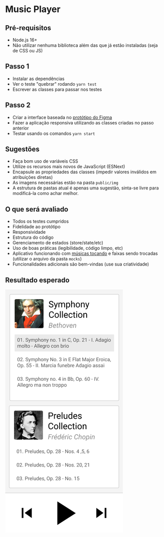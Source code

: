 # Music Player

## Pré-requisitos

- Node.js 16+
- Não utilizar nenhuma biblioteca além das que já estão instaladas (seja de CSS ou JS)

## Passo 1

- Instalar as dependências
- Ver o teste "quebrar" rodando `yarn test`
- Escrever as classes para passar nos testes

## Passo 2

- Criar a interface baseada no [protótipo do Figma](https://www.figma.com/file/V2LUvZCm5AW92nCjtCcM8A/Music-Player)
- Fazer a aplicação responsiva utilizando as classes criadas no passo anterior
- Testar usando os comandos `yarn start`

## Sugestões

- Faça bom uso de variáveis CSS
- Utilize os recursos mais novos de JavaScript (ESNext)
- Encapsule as propriedades das classes (impedir valores inválidos em atribuições diretas)
- As imagens necessárias estão na pasta `public/img`
- A estrutura de pastas atual é apenas uma sugestão, sinta-se livre para modificá-la como achar melhor.

## O que será avaliado

- Todos os testes cumpridos
- Fidelidade ao protótipo
- Responsividade
- Estrutura do código
- Gerenciamento de estados (store/state/etc)
- Uso de boas práticas (legibilidade, código limpo, etc)
- Aplicativo funcionando com [músicas tocando](https://developer.mozilla.org/en-US/docs/Web/API/HTMLAudioElement) e faixas sendo trocadas (utilizar o arquivo da pasta `mocks`)
- Funcionalidades adicionais são bem-vindas (use sua criatividade)

## Resultado esperado

![Player](./player.png)
